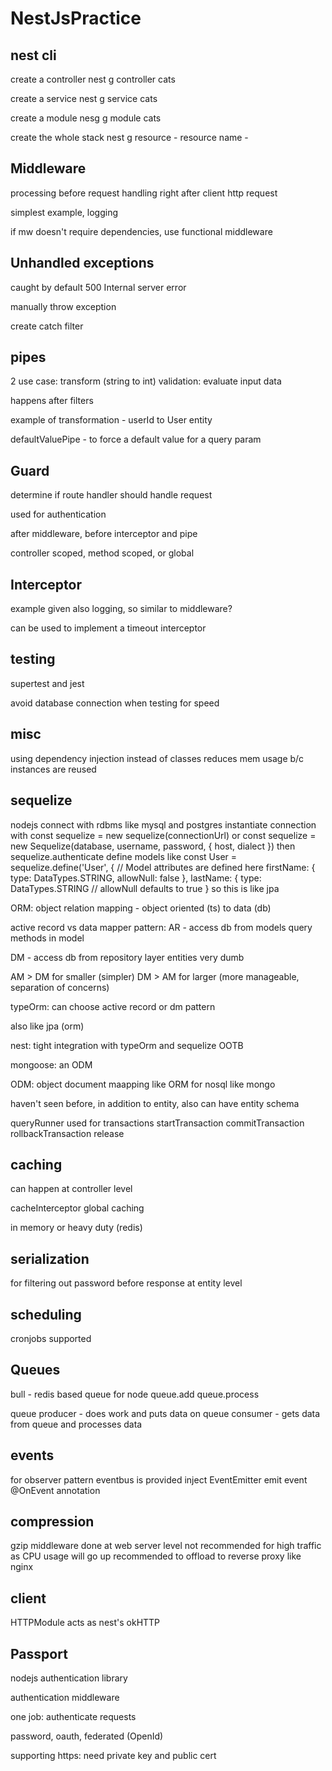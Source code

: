 # NestJsPractice

## nest cli 
create a controller 
nest g controller cats

create a service
nest g service cats

create a module
nesg g module cats

create the whole stack
nest g resource - resource name -

## Middleware

processing before request handling 
right after client http request 

simplest example, logging

if mw doesn't require dependencies, use functional middleware 

## Unhandled exceptions

caught by default
500 
Internal server error

manually throw exception

create catch filter

## pipes

2 use case:
transform (string to int)
validation: evaluate input data 

happens after filters

example of transformation - userId to User entity

defaultValuePipe - to force a default value for a query param 

## Guard

determine if route handler should handle request

used for authentication

after middleware, before interceptor and pipe 

controller scoped, method scoped, or global

## Interceptor

example given also logging, so similar to middleware?

can be used to implement a timeout interceptor

## testing

supertest and jest

avoid database connection when testing for speed

## misc

using dependency injection instead of classes reduces mem usage b/c instances are reused

## sequelize 

nodejs connect with rdbms like mysql and postgres
instantiate connection with 
const sequelize = new sequelize(connectionUrl)
or
const sequelize = new Sequelize(database, username, password, { host, dialect })
then 
sequelize.authenticate
define models like 
const User = sequelize.define('User', {
  // Model attributes are defined here
  firstName: {
    type: DataTypes.STRING,
    allowNull: false
  },
  lastName: {
    type: DataTypes.STRING
    // allowNull defaults to true
  }
so this is like jpa 

ORM: object relation mapping - object oriented (ts) to data (db)

active record vs data mapper pattern:
AR - access db from models 
     query methods in model

DM - access db from repository layer 
     entities very dumb 

AM > DM for smaller (simpler)
DM > AM for larger (more manageable, separation of concerns)

typeOrm:
can choose active record or dm pattern 

also like jpa (orm)

nest: tight integration with typeOrm and sequelize OOTB

mongoose: an ODM

ODM: object document maapping like ORM for nosql like mongo

haven't seen before, in addition to entity, also can have entity schema 

queryRunner used for transactions
startTransaction
commitTransaction
rollbackTransaction
release

## caching

can happen at controller level

cacheInterceptor global caching 

in memory or heavy duty (redis)

## serialization 

for filtering out password before response
at entity level

## scheduling

cronjobs supported

## Queues

bull - redis based queue for node 
       queue.add
       queue.process

queue producer - does work and puts data on queue
consumer - gets data from queue and processes data

## events

for observer pattern
eventbus is provided
inject EventEmitter
emit event
@OnEvent annotation

## compression

gzip middleware done at web server level 
not recommended for high traffic as CPU usage will go up
recommended to offload to reverse proxy like nginx

## client

HTTPModule acts as nest's okHTTP

## Passport

nodejs authentication library

authentication middleware

one job: authenticate requests

password, oauth, federated (OpenId)

supporting https: 
need private key and public cert
